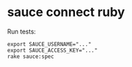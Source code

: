 # sauce connect ruby

Run tests:

```
export SAUCE_USERNAME="..."
export SAUCE_ACCESS_KEY="..."
rake sauce:spec
```

